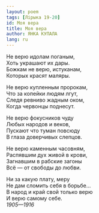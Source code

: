 ```yaml
---
layout: poem
tags: [Лірыка 19-20]
id: Моя вера
title: Моя вера
author: ЯНКА КУПАЛА
lang: ru
---
```



Не верю идолам поганым,  
Хоть украшают их дары.  
Божкам не верю, истуканам,  
Которых красят маляры.  

Не верю купленным пророкам,  
Что за копейки людям лгут,  
Следя ревниво жадным оком,  
Когда червонцы поднесут.  

Не верю фокусников чуду  
Любых народов и веков,  
Пускают что туман повсюду  
В глаза доверчивых слепцов.  

Не верю каменным часовням,  
Распявшим дух живой в крови,  
Загнавшим в рабские загоны  
Всё — от свободы до любви.  

Ни за какую плату, меру  
Не дам сломить себя в борьбе...  
В народ и край свой только верю  
И верю самому себе.  
*1905—1916*  
